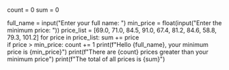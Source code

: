 count = 0
sum = 0

full_name = input("Enter your full name: ")
min_price = float(input("Enter the minimum price: "))
price_list = [69.0, 71.0, 84.5, 91.0, 67.4, 81.2, 84.6, 58.8, 79.3, 101.2]
for price in price_list:
    sum += price  
    if price > min_price:
        count += 1
print(f"Hello {full_name}, your minimum price is {min_price}")
print(f"There are {count} prices greater than your minimum price")
print(f"The total of all prices is {sum}")
